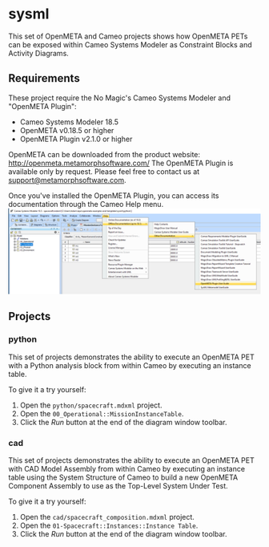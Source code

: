 # sysml

This set of OpenMETA and Cameo projects shows how OpenMETA PETs can be exposed within Cameo Systems Modeler as Constraint Blocks and Activity Diagrams.

## Requirements

These project require the No Magic's Cameo Systems Modeler and "OpenMETA Plugin":

* Cameo Systems Modeler 18.5
* OpenMETA v0.18.5 or higher
* OpenMETA Plugin v2.1.0 or higher

OpenMETA can be downloaded from the product website: http://openmeta.metamorphsoftware.com/
The OpenMETA Plugin is available only by request. Please feel free to contact us at support@metamorphsoftware.com.

Once you've installed the OpenMETA Plugin, you can access its documentation through the Cameo Help menu.
![User Guide](path-to-cameo-plugin-docs.png "Opening the OpenMETA Plugin User Guide from within Cameo")

## Projects

### python

This set of projects demonstrates the ability to execute an OpenMETA PET with a Python analysis block from within Cameo by executing an instance table.

To give it a try yourself:

1. Open the `python/spacecraft.mdxml` project.
2. Open the `00_Operational::MissionInstanceTable`.
3. Click the *Run* button at the end of the diagram window toolbar.

### cad

This set of projects demonstrates the ability to execute an OpenMETA PET with CAD Model Assembly from within Cameo by executing an instance table using the System Structure of Cameo to build a new OpenMETA Component Assembly to use as the Top-Level System Under Test.

To give it a try yourself:

1. Open the `cad/spacecraft_composition.mdxml` project.
2. Open the `01-Spacecraft::Instances::Instance Table`.
3. Click the *Run* button at the end of the diagram window toolbar.

